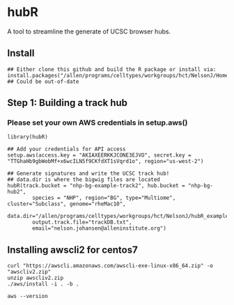 # hubR
A tool to streamline the generate of UCSC browser hubs.

## Install
```
## Either clone this github and build the R package or install via:
install.packages("/allen/programs/celltypes/workgroups/hct/NelsonJ/Home/hubR/hubR_0.1.1.tar.gz") ## Could be out-of-date
```

## Step 1: Building a track hub
### Please set your own AWS credentials in setup.aws()
```
library(hubR)

## Add your credentials for API access
setup.aws(access.key = "AKIAXEERKKJCONE3EJVO", secret.key = "TTGhaHb9gbWobMf+x6wcILN5f9CKfdXT1sVqrd1o", region="us-west-2")

## Generate signatures and write the UCSC track hub! 
## data.dir is where the bigwig files are located
hubR(track.bucket = "nhp-bg-example-track2", hub.bucket = "nhp-bg-hub2",
        species = "NHP", region="BG", type="Multiome", cluster="Subclass", genome="rheMac10",
        data.dir="/allen/programs/celltypes/workgroups/hct/NelsonJ/hubR_example/",
        output.track.file="trackDB.txt", 
        email="nelson.johansen@alleninstitute.org")
```

## Installing awscli2 for centos7
```
curl "https://awscli.amazonaws.com/awscli-exe-linux-x86_64.zip" -o "awscliv2.zip"
unzip awscliv2.zip
./aws/install -i . -b .

aws --version
```

